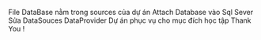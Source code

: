 File DataBase nằm trong sources của dự án 
Attach Database vào Sql Sever 
Sửa DataSouces DataProvider 
Dự án phục vụ cho mục đích học tập
Thank You !
